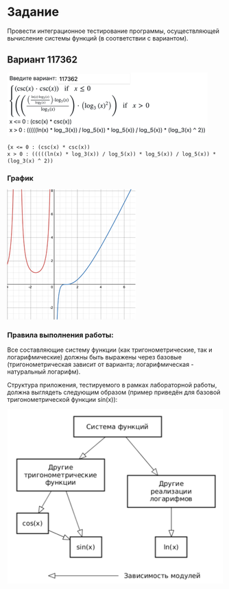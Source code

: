 # Задание

Провести интеграционное тестирование программы, осуществляющей вычисление системы функций (в соответствии с вариантом).

## Вариант 117362

![task.png](img%2Ftask.png)
```
{x <= 0 : (csc(x) * csc(x)) 
x > 0 : (((((ln(x) * log_3(x)) / log_5(x)) * log_5(x)) / log_5(x)) * (log_3(x) ^ 2))
```

### График

![graph.png](img%2Fgraph.png)

### Правила выполнения работы:

Все составляющие систему функции (как тригонометрические, так и логарифмические) должны быть выражены через базовые (тригонометрическая зависит от варианта; логарифмическая - натуральный логарифм).

Структура приложения, тестируемого в рамках лабораторной работы, должна выглядеть следующим образом (пример приведён для базовой тригонометрической функции sin(x)):

![struct.png](img%2Fstruct.png)

